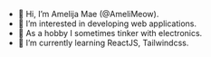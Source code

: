 - 👋 Hi, I’m Amelija Mae (@AmeliMeow).
- 👀 I’m interested in developing web applications.
- 🤖 As a hobby I sometimes tinker with electronics.
- 🌱 I’m currently learning ReactJS, Tailwindcss.

<!---
AmeliMeow/AmeliMeow is a ✨ special ✨ repository because its `README.md` (this file) appears on your GitHub profile.
You can click the Preview link to take a look at your changes.
--->
